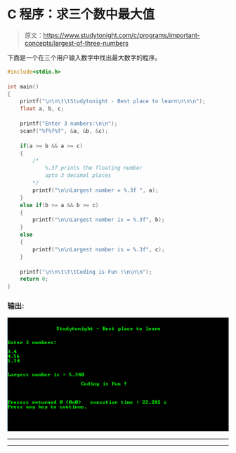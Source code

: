 # C 程序：求三个数中最大值

> 原文：<https://www.studytonight.com/c/programs/important-concepts/largest-of-three-numbers>

下面是一个在三个用户输入数字中找出最大数字的程序。

```cpp
#include<stdio.h>

int main()
{
    printf("\n\n\t\tStudytonight - Best place to learn\n\n\n");
    float a, b, c;

    printf("Enter 3 numbers:\n\n");
    scanf("%f%f%f", &a, &b, &c);

    if(a >= b && a >= c)
    {
        /*
            %.3f prints the floating number 
            upto 3 decimal places
        */
        printf("\n\nLargest number = %.3f ", a);
    }
    else if(b >= a && b >= c)
    {
        printf("\n\nLargest number is = %.3f", b);
    }
    else
    {
        printf("\n\nLargest number is = %.3f", c);
    }

    printf("\n\n\t\t\tCoding is Fun !\n\n\n");
    return 0;
}
```

### 输出:

![C Program output for Largest of three numbers](img/119afe2a14ae54afcff97e49ef34a9f8.png)

* * *

* * *